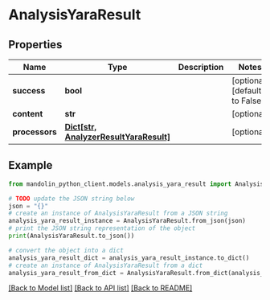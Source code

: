 # AnalysisYaraResult


## Properties

Name | Type | Description | Notes
------------ | ------------- | ------------- | -------------
**success** | **bool** |  | [optional] [default to False]
**content** | **str** |  | [optional] 
**processors** | [**Dict[str, AnalyzerResultYaraResult]**](AnalyzerResultYaraResult.md) |  | [optional] 

## Example

```python
from mandolin_python_client.models.analysis_yara_result import AnalysisYaraResult

# TODO update the JSON string below
json = "{}"
# create an instance of AnalysisYaraResult from a JSON string
analysis_yara_result_instance = AnalysisYaraResult.from_json(json)
# print the JSON string representation of the object
print(AnalysisYaraResult.to_json())

# convert the object into a dict
analysis_yara_result_dict = analysis_yara_result_instance.to_dict()
# create an instance of AnalysisYaraResult from a dict
analysis_yara_result_from_dict = AnalysisYaraResult.from_dict(analysis_yara_result_dict)
```
[[Back to Model list]](../README.md#documentation-for-models) [[Back to API list]](../README.md#documentation-for-api-endpoints) [[Back to README]](../README.md)


